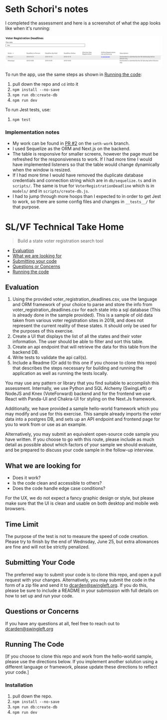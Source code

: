 # Seth Schori's notes

I completed the assessment and here is a screenshot of what the app looks like when it's running:

![screenshot](./docs/app_screenshot.png)

To run the app, use the same steps as shown in [Running the code](#running-the-code):

1. pull down the repo and `cd` into it
2. `npm install --no-save`
3. `npm run db:create-db`
4. `npm run dev`

To run Jest tests, use:

1. `npm test`

### Implementation notes

- My work can be found in [PR #2](https://github.com/sethschori/take-home-assessment-2025/pull/2) on the `seth-work` branch.
- I used Sequelize as the ORM and Next.js on the backend.
- The table is responsive for smaller screens, however the page must be refreshed for the responsiveness to work. If I had more time I would have implemented listeners so that the table would change dynamically when the window is resized.
- If I had more time I would have removed the duplicate database credentials and connection string which are in `db/sequelize.ts` and in `scripts/`. The same is true for `VoterRegistrationDeadline` which is in `models/` and in `scripts/create-db.js`.
- I had to jump through more hoops than I expected to in order to get Jest to work, so there are some config files and changes in `__tests__/` for that purpose.

# SL/VF Technical Take Home

> Build a state voter registration search tool

- [Evaluation](#evaluation)
- [What we are looking for](#what-we-are-looking-for)
- [Submitting your code](#submitting-your-code)
- [Questions or Concerns](#questions-or-concerns)
- [Running the code](#running-the-code)

## Evaluation

1. Using the provided voter_registration_deadlines.csv, use the language and ORM framework of your choice to parse and store the info from voter_registration_deadlines.csv for each state into a sql database (This is already done in the sample provided). This is a sample of old data taken from various voter registration sites in 2018, and does not represent the current reality of these states. It should only be used for the purposes of this exercise.
2. Create a UI that displays the list of all the states and their voter information. The user should be able to filter and sort this table.
3. Create an api endpoint that will retrieve the data for this table from the backend DB.
4. Write tests to validate the api call(s).
5. Include a Readme (Or add to this one if you choose to clone this repo) that describes the steps necessary for building and running the application as well as running the tests locally.

You may use any pattern or library that you find suitable to accomplish this assessment. Internally, we use Python and SQL Alchemy (SwingLeft) or NodeJS and Knex (VoteForward) backend and for the frontend we use React with Panda-UI and Chakra-UI for styling on the Next.Js framework.

Additionally, we have provided a sample hello-world framework which you may modify and use for this exercise. This sample already imports the voter data into a postgres DB, and sets up an API endpoint and frontend page for you to work from or use as an example.

Alternatively, you may submit an equivalent open-source code sample you have written. If you choose to go with this route, please include as much detail as possible about which factors of your sample we should evaluate, and be prepared to discuss your code sample in the follow-up interview.

## What we are looking for

- Does it work?
- Is the code clean and accessible to others?
- Does the code handle edge case conditions?

For the UX, we do not expect a fancy graphic design or style, but please make sure that the UI is clean and usable on both desktop and mobile web browsers.

## Time Limit

The purpose of the test is not to measure the speed of code creation. Please try to finish by the end of Wednsday, June 25, but extra allowances are fine and will not be strictly penalized.

## Submitting Your Code

The preferred way to submit your code is to clone this repo, and open a pull request with your changes.
Alternatively, you may submit the code in the form of a zip file and send it to dcarden@swingleft.org. If you do this, please be sure to include a README in your submission with full details on how to set up and run your code.

## Questions or Concerns

If you have any questions at all, feel free to reach out to [dcarden@swingleft.org](mailto:dcarden@swingleft.org)

## Running The Code

[If you choose to clone this repo and work from the hello-world sample, please use the directions below. If you implement another solution using a different language or framework, please update these directions to reflect your code.]

### Installation

1. pull down the repo.
2. `npm install --no-save`
3. `npm run db:create-db`
4. `npm run dev`
